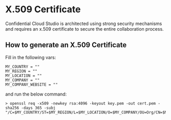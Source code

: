# X.509 Certificate

Confidential Cloud Studio is architected using strong security mechanisms and requires an x.509 certificate to secure the entire collaboration process.

## How to generate an X.509 Certificate

Fill in the following vars:

```
MY_COUNTRY = ""
MY_REGION = ""
MY_LOCATION = ""
MY_COMPANY = ""
MY_COMPANY_WEBSITE = ""
```

and run the below command:

```
> openssl req -x509 -newkey rsa:4096 -keyout key.pem -out cert.pem -sha256 -days 365 -subj "/C=$MY_COUNTRY/ST=$MY_REGION/L=$MY_LOCATION/O=$MY_COMPANY/OU=Org/CN=$MY_COMPANY_WEBSITE"
```
